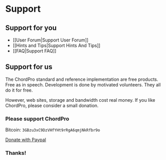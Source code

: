 # Support

## Support for you

* [[User Forum|Support User Forum]]
* [[Hints and Tips|Support Hints And Tips]]
* [[FAQ|Support FAQ]]

## Support for us

The ChordPro standard and reference implementation are free products.
Free as in speech. Development is done by motivated volunteers. They
all do it for free.

However, web sites, storage and bandwidth cost real money. If you
like ChordPro, please consider a small donation.

### Please support ChordPro

Bitcoin: `3GBzu3xC9DzVHfYHt9rRgA6qmjNkRfbr9o`

[Donate with Paypal](https://www.paypal.com/cgi-bin/webscr?cmd=_donations&business=WDKWDE6R3KR98&lc=GB&item_name=ChordPro&currency_code=EUR&bn=PP-DonationsBF%3Abtn_donate_LG.gif%3ANonHosted)

### Thanks!
